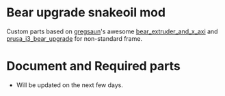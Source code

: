 # Bear upgrade snakeoil mod
Custom parts based on  [gregsaun](https://github.com/gregsaun)'s awesome [bear_extruder_and_x_axi](https://github.com/gregsaun/bear_extruder_and_x_axis) and [prusa_i3_bear_upgrade](https://github.com/gregsaun/prusa_i3_bear_upgrade) for non-standard frame.

# Document and Required parts

- Will be updated on the next few days.
